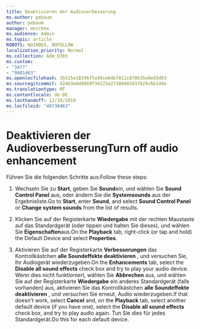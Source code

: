 ```yaml
---
title: Deaktivieren der Audioverbesserung
ms.author: pebaum
author: pebaum
manager: mnirkhe
ms.audience: Admin
ms.topic: article
ROBOTS: NOINDEX, NOFOLLOW
localization_priority: Normal
ms.collection: Adm_O365
ms.custom:
- "3477"
- "9001463"
ms.openlocfilehash: 3b515e18296f5a50ce64b7811c870b35e0e65d63
ms.sourcegitcommit: 42463e8d8869f36225a27388d83d37629c6b149e
ms.translationtype: MT
ms.contentlocale: de-DE
ms.lasthandoff: 12/18/2019
ms.locfileid: "40738463"
---
```

# <a name="turn-off-audio-enhancement"></a><span data-ttu-id="85deb-102">Deaktivieren der Audioverbesserung</span><span class="sxs-lookup"><span data-stu-id="85deb-102">Turn off audio enhancement</span></span>

<span data-ttu-id="85deb-103">Führen Sie die folgenden Schritte aus:</span><span class="sxs-lookup"><span data-stu-id="85deb-103">Follow these steps:</span></span>

1. <span data-ttu-id="85deb-104">Wechseln Sie zu **Start**, geben Sie **Sound**ein, und wählen Sie **Sound Control Panel** aus, oder ändern Sie die **Systemsounds** aus der Ergebnisliste.</span><span class="sxs-lookup"><span data-stu-id="85deb-104">Go to **Start**, enter **Sound**, and select **Sound Control Panel** or **Change system sounds** from the list of results.</span></span>

2. <span data-ttu-id="85deb-105">Klicken Sie auf der Registerkarte **Wiedergabe** mit der rechten Maustaste auf das Standardgerät (oder tippen und halten Sie dieses), und wählen Sie **Eigenschaften**aus.</span><span class="sxs-lookup"><span data-stu-id="85deb-105">On the **Playback** tab, right-click (or tap and hold) the Default Device and select **Properties**.</span></span>

3. <span data-ttu-id="85deb-106">Aktivieren Sie auf der Registerkarte **Verbesserungen** das Kontrollkästchen **alle Soundeffekte deaktivieren** , und versuchen Sie, Ihr Audiogerät wiederzugeben.</span><span class="sxs-lookup"><span data-stu-id="85deb-106">On the **Enhancements** tab, select the **Disable all sound effects** check box and try to play your audio device.</span></span> <span data-ttu-id="85deb-107">Wenn dies nicht funktioniert, wählen Sie **Abbrechen** aus, und wählen Sie auf der Registerkarte **Wiedergabe** ein anderes Standardgerät (falls vorhanden) aus, aktivieren Sie das Kontrollkästchen **alle Soundeffekte deaktivieren** , und versuchen Sie erneut, Audio wiederzugeben.</span><span class="sxs-lookup"><span data-stu-id="85deb-107">If that doesn't work, select **Cancel** and, on the **Playback** tab, select another default device (if you have one), select the **Disable all sound effects** check box, and try to play audio again.</span></span> <span data-ttu-id="85deb-108">Tun Sie dies für jedes Standardgerät.</span><span class="sxs-lookup"><span data-stu-id="85deb-108">Do this for each default device.</span></span>
